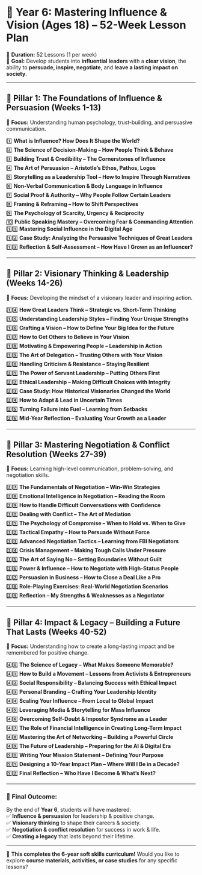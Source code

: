 # **📌 Year 6: Mastering Influence & Vision (Ages 18) – 52-Week Lesson Plan**  
📅 **Duration:** 52 Lessons (1 per week)  
🎯 **Goal:** Develop students into **influential leaders** with a **clear vision**, the ability to **persuade, inspire, negotiate**, and **leave a lasting impact on society**.  

---

## **🔹 Pillar 1: The Foundations of Influence & Persuasion (Weeks 1-13)**  
📍 **Focus:** Understanding human psychology, trust-building, and persuasive communication.  

1️⃣ **What is Influence? How Does It Shape the World?**  
2️⃣ **The Science of Decision-Making – How People Think & Behave**  
3️⃣ **Building Trust & Credibility – The Cornerstones of Influence**  
4️⃣ **The Art of Persuasion – Aristotle’s Ethos, Pathos, Logos**  
5️⃣ **Storytelling as a Leadership Tool – How to Inspire Through Narratives**  
6️⃣ **Non-Verbal Communication & Body Language in Influence**  
7️⃣ **Social Proof & Authority – Why People Follow Certain Leaders**  
8️⃣ **Framing & Reframing – How to Shift Perspectives**  
9️⃣ **The Psychology of Scarcity, Urgency & Reciprocity**  
🔟 **Public Speaking Mastery – Overcoming Fear & Commanding Attention**  
1️⃣1️⃣ **Mastering Social Influence in the Digital Age**  
1️⃣2️⃣ **Case Study: Analyzing the Persuasive Techniques of Great Leaders**  
1️⃣3️⃣ **Reflection & Self-Assessment – How Have I Grown as an Influencer?**  

---

## **🔹 Pillar 2: Visionary Thinking & Leadership (Weeks 14-26)**  
📍 **Focus:** Developing the mindset of a visionary leader and inspiring action.  

1️⃣4️⃣ **How Great Leaders Think – Strategic vs. Short-Term Thinking**  
1️⃣5️⃣ **Understanding Leadership Styles – Finding Your Unique Strengths**  
1️⃣6️⃣ **Crafting a Vision – How to Define Your Big Idea for the Future**  
1️⃣7️⃣ **How to Get Others to Believe in Your Vision**  
1️⃣8️⃣ **Motivating & Empowering People – Leadership in Action**  
1️⃣9️⃣ **The Art of Delegation – Trusting Others with Your Vision**  
2️⃣0️⃣ **Handling Criticism & Resistance – Staying Resilient**  
2️⃣1️⃣ **The Power of Servant Leadership – Putting Others First**  
2️⃣2️⃣ **Ethical Leadership – Making Difficult Choices with Integrity**  
2️⃣3️⃣ **Case Study: How Historical Visionaries Changed the World**  
2️⃣4️⃣ **How to Adapt & Lead in Uncertain Times**  
2️⃣5️⃣ **Turning Failure into Fuel – Learning from Setbacks**  
2️⃣6️⃣ **Mid-Year Reflection – Evaluating Your Growth as a Leader**  

---

## **🔹 Pillar 3: Mastering Negotiation & Conflict Resolution (Weeks 27-39)**  
📍 **Focus:** Learning high-level communication, problem-solving, and negotiation skills.  

2️⃣7️⃣ **The Fundamentals of Negotiation – Win-Win Strategies**  
2️⃣8️⃣ **Emotional Intelligence in Negotiation – Reading the Room**  
2️⃣9️⃣ **How to Handle Difficult Conversations with Confidence**  
3️⃣0️⃣ **Dealing with Conflict – The Art of Mediation**  
3️⃣1️⃣ **The Psychology of Compromise – When to Hold vs. When to Give**  
3️⃣2️⃣ **Tactical Empathy – How to Persuade Without Force**  
3️⃣3️⃣ **Advanced Negotiation Tactics – Learning from FBI Negotiators**  
3️⃣4️⃣ **Crisis Management – Making Tough Calls Under Pressure**  
3️⃣5️⃣ **The Art of Saying No – Setting Boundaries Without Guilt**  
3️⃣6️⃣ **Power & Influence – How to Negotiate with High-Status People**  
3️⃣7️⃣ **Persuasion in Business – How to Close a Deal Like a Pro**  
3️⃣8️⃣ **Role-Playing Exercises: Real-World Negotiation Scenarios**  
3️⃣9️⃣ **Reflection – My Strengths & Weaknesses as a Negotiator**  

---

## **🔹 Pillar 4: Impact & Legacy – Building a Future That Lasts (Weeks 40-52)**  
📍 **Focus:** Understanding how to create a long-lasting impact and be remembered for positive change.  

4️⃣0️⃣ **The Science of Legacy – What Makes Someone Memorable?**  
4️⃣1️⃣ **How to Build a Movement – Lessons from Activists & Entrepreneurs**  
4️⃣2️⃣ **Social Responsibility – Balancing Success with Ethical Impact**  
4️⃣3️⃣ **Personal Branding – Crafting Your Leadership Identity**  
4️⃣4️⃣ **Scaling Your Influence – From Local to Global Impact**  
4️⃣5️⃣ **Leveraging Media & Storytelling for Mass Influence**  
4️⃣6️⃣ **Overcoming Self-Doubt & Impostor Syndrome as a Leader**  
4️⃣7️⃣ **The Role of Financial Intelligence in Creating Long-Term Impact**  
4️⃣8️⃣ **Mastering the Art of Networking – Building a Powerful Circle**  
4️⃣9️⃣ **The Future of Leadership – Preparing for the AI & Digital Era**  
5️⃣0️⃣ **Writing Your Mission Statement – Defining Your Purpose**  
5️⃣1️⃣ **Designing a 10-Year Impact Plan – Where Will I Be in a Decade?**  
5️⃣2️⃣ **Final Reflection – Who Have I Become & What’s Next?**  

---

### **🎯 Final Outcome:**  
By the end of **Year 6**, students will have mastered:  
✅ **Influence & persuasion** for leadership & positive change.  
✅ **Visionary thinking** to shape their careers & society.  
✅ **Negotiation & conflict resolution** for success in work & life.  
✅ **Creating a legacy** that lasts beyond their lifetime.  

---

🚀 **This completes the 6-year soft skills curriculum!** Would you like to explore **course materials, activities, or case studies** for any specific lessons?